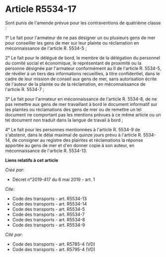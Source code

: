 # Article R5534-17

Sont punis de l'amende prévue pour les contraventions de quatrième classe : 

1° Le fait pour l'armateur de ne pas désigner un ou plusieurs gens de mer pour conseiller les gens de mer sur leur plainte ou
réclamation en méconnaissance de l'article R. 5534-5 ; 

2° Le fait pour le délégué de bord, le membre de la délégation du personnel du comité social et économique, le représentant
de proximité ou la personne désignée par l'armateur conformément au II de l'article R. 5534-5, de révéler à un tiers des
informations recueillies, à titre confidentiel, dans le cadre de leur mission de conseil aux gens de mer, sans autorisation
écrite de l'auteur de la plainte ou de la réclamation, en méconnaissance de l'article R. 5534-7 ; 

3° Le fait pour l'armateur en méconnaissance de l'article R. 5534-8, de ne pas remettre aux gens de mer travaillant à bord le
document informatif sur les plaintes ou réclamations des gens de mer ou de remettre un tel document ne comportant pas les
mentions prévues à ce même article ou un tel document non traduit dans la langue de travail à bord ; 

4° Le fait pour les personnes mentionnées à l'article R. 5534-9 de s'abstenir, dans le délai maximal de quinze jours prévu à
l'article R. 5534-14, de consigner au registre des plaintes et réclamations la réponse apportée au gens de mer et d'en donner
copie à son auteur, en méconnaissance de l'article R. 5534-13.

**Liens relatifs à cet article**

_Créé par_:

  - Décret n°2019-417 du 6 mai 2019 - art. 1

_Cite_:

  - Code des transports - art. R5534-13
  - Code des transports - art. R5534-14
  - Code des transports - art. R5534-5
  - Code des transports - art. R5534-7
  - Code des transports - art. R5534-8
  - Code des transports - art. R5534-9

_Cité par_:

  - Code des transports - art. R5785-4 (VD)
  - Code des transports - art. R5795-4 (VD)
